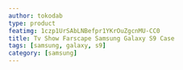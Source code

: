 ```yaml
---
author: tokodab
type: product
featimg: 1czp1UrSAbLNBefpr1YKrOuZgcnMU-CC0
title: Tv Show Farscape Samsung Galaxy S9 Case
tags: [samsung, galaxy, s9]
category: [samsung]
---
```


